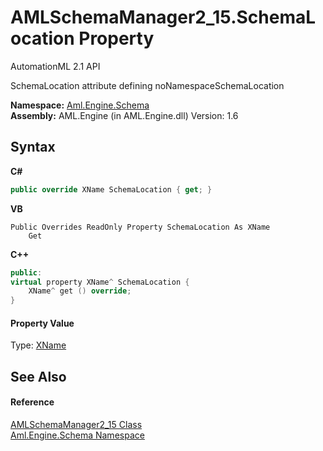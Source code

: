 # AMLSchemaManager2_15.SchemaLocation Property 
AutomationML 2.1 API 

SchemaLocation attribute defining noNamespaceSchemaLocation

**Namespace:**&nbsp;<a href="N_Aml_Engine_Schema">Aml.Engine.Schema</a><br />**Assembly:**&nbsp;AML.Engine (in AML.Engine.dll) Version: 1.6

## Syntax

**C#**<br />
``` C#
public override XName SchemaLocation { get; }
```

**VB**<br />
``` VB
Public Overrides ReadOnly Property SchemaLocation As XName
	Get
```

**C++**<br />
``` C++
public:
virtual property XName^ SchemaLocation {
	XName^ get () override;
}
```


#### Property Value
Type: <a href="https://docs.microsoft.com/dotnet/api/system.xml.linq.xname" target="_parent" rel="noopener noreferrer">XName</a>

## See Also


#### Reference
<a href="T_Aml_Engine_Schema_AMLSchemaManager2_15">AMLSchemaManager2_15 Class</a><br /><a href="N_Aml_Engine_Schema">Aml.Engine.Schema Namespace</a><br />